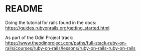 # README

Doing the tutorial for rails found in the docs:
https://guides.rubyonrails.org/getting_started.html

As part of the Odin Project track:
https://www.theodinproject.com/paths/full-stack-ruby-on-rails/courses/ruby-on-rails/lessons/ruby-on-rails-ruby-on-rails
